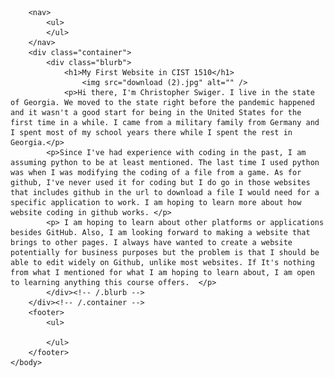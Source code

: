 
<html>
	<head>
		<title>My First Website in CIST 1510!</title>
		<!-- link to main stylesheet -->
		<link rel="stylesheet" type="text/css" href="/css/main.css">
	</head>
	<body>

		<nav>
    		<ul>
    		</ul>
		</nav>
		<div class="container">
    		<div class="blurb">
        		<h1>My First Website in CIST 1510</h1>
					<img src="download (2).jpg" alt="" />
				<p>Hi there, I'm Christopher Swiger. I live in the state of Georgia. We moved to the state right before the pandemic happened and it wasn't a good start for being in the United States for the first time in a while. I came from a military family from Germany and I spent most of my school years there while I spent the rest in Georgia.</p>
			<p>Since I've had experience with coding in the past, I am assuming python to be at least mentioned. The last time I used python was when I was modifying the coding of a file from a game. As for github, I've never used it for coding but I do go in those websites that includes github in the url to download a file I would need for a specific application to work. I am hoping to learn more about how website coding in github works. </p>
			<p> I am hoping to learn about other platforms or applications besides GitHub. Also, I am looking forward to making a website that brings to other pages. I always have wanted to create a website potentially for business purposes but the problem is that I should be able to edit widely on Github, unlike most websites. If It's nothing from what I mentioned for what I am hoping to learn about, I am open to learning anything this course offers.  </p>
    		</div><!-- /.blurb -->
		</div><!-- /.container -->
		<footer>
    		<ul>

			</ul>
		</footer>
	</body>
</html>
